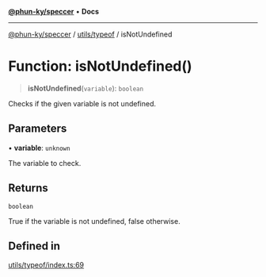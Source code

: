 [**@phun-ky/speccer**](../../../README.md) • **Docs**

***

[@phun-ky/speccer](../../../README.md) / [utils/typeof](../README.md) / isNotUndefined

# Function: isNotUndefined()

> **isNotUndefined**(`variable`): `boolean`

Checks if the given variable is not undefined.

## Parameters

• **variable**: `unknown`

The variable to check.

## Returns

`boolean`

True if the variable is not undefined, false otherwise.

## Defined in

[utils/typeof/index.ts:69](https://github.com/phun-ky/speccer/blob/main/src/utils/typeof/index.ts#L69)
